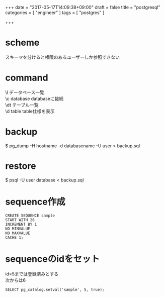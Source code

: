 +++
date = "2017-05-17T14:09:38+09:00"
draft = false
title = "postgresql"
categories = [ "engineer" ]
tags = [ "postgres" ]

+++

# scheme

スキーマを分けると権限のあるユーザーしか参照できない  

# command

\l データベース一覧  
\c database databaseに接続  
\dt テーブル一覧  
\d table table仕様を表示  

# backup

$ pg_dump -H hostname -d databasename -U user > backup.sql  

# restore

$ psql -U user database < backup.sql  

# sequence作成

```
CREATE SEQUENCE sample
START WITH 26
INCREMENT BY 1
NO MINVALUE
NO MAXVALUE
CACHE 1;
```
# sequenceのidをセット

id=5までは登録済みとする  
次からは6

```
SELECT pg_catalog.setval('sample', 5, true);
```
